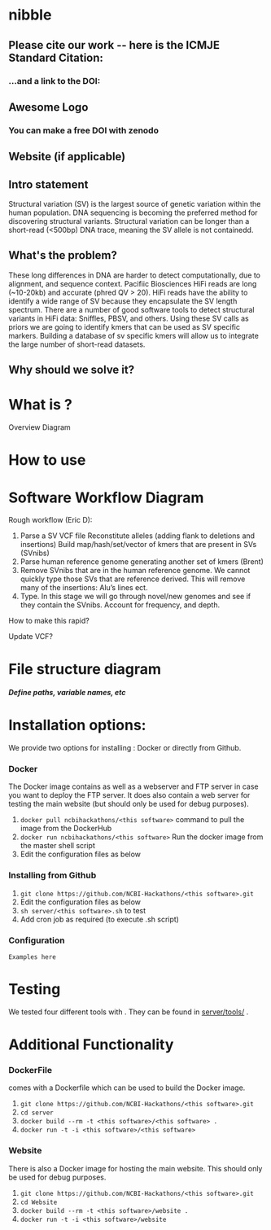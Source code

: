 # nibble

## Please cite our work -- here is the ICMJE Standard Citation:

### ...and a link to the DOI:

## Awesome Logo

### You can make a free DOI with zenodo <link>

## Website (if applicable)

## Intro statement
Structural variation (SV)  is the largest source of genetic variation within the human population. DNA sequencing is becoming the preferred method for discovering structural variants. Structural variation can be longer than a short-read (<500bp) DNA trace, meaning the SV allele is not containedd.

## What's the problem?
These long differences in DNA are harder to detect computationally, due to alignment, and sequence context. Pacifiic Biosciences HiFi reads are long (~10-20kb) and accurate (phred QV > 20). HiFi reads have the ability to identify a wide range of SV because they encapsulate the SV length spectrum. There are a number of good software tools to detect structural variants in HiFi data: Sniffles, PBSV, and others. Using these SV calls as priors we are going to identify kmers that can be used as SV specific markers. Building a database of sv specific kmers will allow us to integrate the large number of short-read datasets.

## Why should we solve it?

# What is <this software>?

Overview Diagram

# How to use <this software>

# Software Workflow Diagram
Rough workflow  (Eric D):

1. Parse a SV VCF file 
   Reconstitute alleles (adding flank to deletions and insertions)
   Build map/hash/set/vector of kmers that are present in SVs (SVnibs)
2. Parse human reference genome generating another set of kmers (Brent)
3. Remove SVnibs that are in the human reference genome. We cannot quickly type those SVs that are reference derived. This will remove many of the insertions: Alu’s lines ect. 
4. Type. In this stage we will go through novel/new genomes and see if they contain the SVnibs. Account for frequency, and depth. 

How to make this rapid?

Update VCF?

# File structure diagram 
#### _Define paths, variable names, etc_

# Installation options:

We provide two options for installing <this software>: Docker or directly from Github.

### Docker

The Docker image contains <this software> as well as a webserver and FTP server in case you want to deploy the FTP server. It does also contain a web server for testing the <this software> main website (but should only be used for debug purposes).

1. `docker pull ncbihackathons/<this software>` command to pull the image from the DockerHub
2. `docker run ncbihackathons/<this software>` Run the docker image from the master shell script
3. Edit the configuration files as below

### Installing <this software> from Github

1. `git clone https://github.com/NCBI-Hackathons/<this software>.git`
2. Edit the configuration files as below
3. `sh server/<this software>.sh` to test
4. Add cron job as required (to execute <this software>.sh script)

### Configuration

```Examples here```

# Testing

We tested four different tools with <this software>. They can be found in [server/tools/](server/tools/) . 

# Additional Functionality

### DockerFile

<this software> comes with a Dockerfile which can be used to build the Docker image.

  1. `git clone https://github.com/NCBI-Hackathons/<this software>.git`
  2. `cd server`
  3. `docker build --rm -t <this software>/<this software> .`
  4. `docker run -t -i <this software>/<this software>`
  
### Website

There is also a Docker image for hosting the main website. This should only be used for debug purposes.

  1. `git clone https://github.com/NCBI-Hackathons/<this software>.git`
  2. `cd Website`
  3. `docker build --rm -t <this software>/website .`
  4. `docker run -t -i <this software>/website`
  
